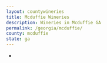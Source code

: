```yaml
---
layout: countywineries
title: Mcduffie Wineries
description: Wineries in Mcduffie GA
permalink: /georgia/mcduffie/
county: mcduffie
state: ga
---
```

-
